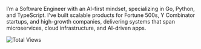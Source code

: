 I’m a Software Engineer with an AI-first mindset, specializing in Go, Python, and TypeScript. I’ve built scalable products for Fortune 500s, Y Combinator startups, and high-growth companies, delivering systems that span microservices, cloud infrastructure, and AI-driven apps.

![Total Views](https://komarev.com/ghpvc/?username=garbalau-github&color=red)
